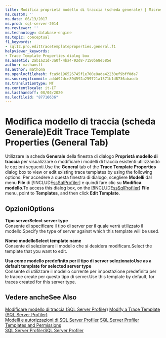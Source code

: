 ```yaml
---
title: Modifica proprietà modello di traccia (scheda generale) | Microsoft Docs
ms.custom: ''
ms.date: 06/13/2017
ms.prod: sql-server-2014
ms.reviewer: ''
ms.technology: database-engine
ms.topic: conceptual
f1_keywords:
- sql12.pro.edittracetemplateproperties.general.f1
helpviewer_keywords:
- Trace Template Properties dialog box
ms.assetid: 2ab1a21d-3a0f-4ba4-92d8-7150b68e585e
author: mashamsft
ms.author: mathoma
ms.openlocfilehash: fca9d196526745f1e700e8ada42230ef9bff0da7
ms.sourcegitcommit: ad4d92dce894592a259721a1571b1d8736abacdb
ms.translationtype: MT
ms.contentlocale: it-IT
ms.lasthandoff: 08/04/2020
ms.locfileid: "87716636"
---
```

# <a name="edit-trace-template-properties-general-tab"></a><span data-ttu-id="af6c1-102">Modifica modello di traccia (scheda Generale)</span><span class="sxs-lookup"><span data-stu-id="af6c1-102">Edit Trace Template Properties (General Tab)</span></span>
  <span data-ttu-id="af6c1-103">Utilizzare la scheda **Generale** della finestra di dialogo **Proprietà modello di traccia** per visualizzare o modificare i modelli di traccia esistenti utilizzando le opzioni seguenti.</span><span class="sxs-lookup"><span data-stu-id="af6c1-103">Use the **General** tab of the **Trace Template Properties** dialog box to view or edit existing trace templates by using the following options.</span></span> <span data-ttu-id="af6c1-104">Per accedere a questa finestra di dialogo, scegliere **Modelli** dal menu  **File** di [!INCLUDE[ssSqlProfiler](../includes/sssqlprofiler-md.md)] e quindi fare clic su **Modifica modello**.</span><span class="sxs-lookup"><span data-stu-id="af6c1-104">To access this dialog box, on the [!INCLUDE[ssSqlProfiler](../includes/sssqlprofiler-md.md)] **File** menu, point to **Templates**, and then click **Edit Template**.</span></span>  
  
## <a name="options"></a><span data-ttu-id="af6c1-105">Opzioni</span><span class="sxs-lookup"><span data-stu-id="af6c1-105">Options</span></span>  
 <span data-ttu-id="af6c1-106">**Tipo server**</span><span class="sxs-lookup"><span data-stu-id="af6c1-106">**Select server type**</span></span>  
 <span data-ttu-id="af6c1-107">Consente di specificare il tipo di server per il quale verrà utilizzato il modello.</span><span class="sxs-lookup"><span data-stu-id="af6c1-107">Specify the type of server against which this template will be used.</span></span>  
  
 <span data-ttu-id="af6c1-108">**Nome modello**</span><span class="sxs-lookup"><span data-stu-id="af6c1-108">**Select template name**</span></span>  
 <span data-ttu-id="af6c1-109">Consente di selezionare il modello che si desidera modificare.</span><span class="sxs-lookup"><span data-stu-id="af6c1-109">Select the template that you want to edit.</span></span>  
  
 <span data-ttu-id="af6c1-110">**Usa come modello predefinito per il tipo di server selezionato**</span><span class="sxs-lookup"><span data-stu-id="af6c1-110">**Use as a default template for selected server type**</span></span>  
 <span data-ttu-id="af6c1-111">Consente di utilizzare il modello corrente per impostazione predefinita per le tracce create per questo tipo di server.</span><span class="sxs-lookup"><span data-stu-id="af6c1-111">Use this template by default, for traces created for this server type.</span></span>  
  
## <a name="see-also"></a><span data-ttu-id="af6c1-112">Vedere anche</span><span class="sxs-lookup"><span data-stu-id="af6c1-112">See Also</span></span>  
 <span data-ttu-id="af6c1-113">[Modificare modello di traccia &#40;SQL Server Profiler&#41;](modify-a-trace-template-sql-server-profiler.md) </span><span class="sxs-lookup"><span data-stu-id="af6c1-113">[Modify a Trace Template &#40;SQL Server Profiler&#41;](modify-a-trace-template-sql-server-profiler.md) </span></span>  
 <span data-ttu-id="af6c1-114">[Modelli e autorizzazioni di SQL Server Profiler](../tools/sql-server-profiler/sql-server-profiler-templates-and-permissions.md) </span><span class="sxs-lookup"><span data-stu-id="af6c1-114">[SQL Server Profiler Templates and Permissions](../tools/sql-server-profiler/sql-server-profiler-templates-and-permissions.md) </span></span>  
 [<span data-ttu-id="af6c1-115">SQL Server Profiler</span><span class="sxs-lookup"><span data-stu-id="af6c1-115">SQL Server Profiler</span></span>](../tools/sql-server-profiler/sql-server-profiler.md)  
  
  
